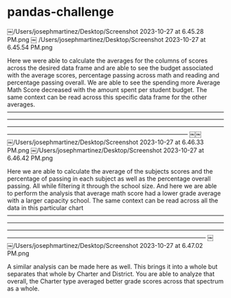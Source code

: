 # pandas-challenge
￼/Users/josephmartinez/Desktop/Screenshot 2023-10-27 at 6.45.28 PM.png
￼
/Users/josephmartinez/Desktop/Screenshot 2023-10-27 at 6.45.54 PM.png

Here we were able to calculate the averages for the columns of scores across the desired data frame and are able to  see the budget associated with the average scores, percentage passing across math and reading and percentage passing overall.  We are able to see the spending more Average Math Score decreased with the amount spent per student budget.  The same context can be read across this specific data frame for the other averages.
——————————————————————————————————————————————————————————————————————————————————————————————————————————————————————————————————————————
￼￼￼/Users/josephmartinez/Desktop/Screenshot 2023-10-27 at 6.46.33 PM.png
￼/Users/josephmartinez/Desktop/Screenshot 2023-10-27 at 6.46.42 PM.png

Here we are able to calculate the average of the subjects scores and the percentage of passing in each subject as well as the percentage overall passing.  All while filtering it through the school size.  And here we are able to perform the analysis that average math score had a lower grade average with a larger capacity school.  The same context can be read across all the data in this particular chart
—————————————————————————————————————————————————————————————————————————————————————————————————————————————————————————————————————————————
￼￼/Users/josephmartinez/Desktop/Screenshot 2023-10-27 at 6.47.02 PM.png

A similar analysis can be made here as well.  This brings it into a whole but separates that whole by Charter and District.  You are able to analyze that overall, the Charter type averaged better grade scores across that spectrum as a whole.

